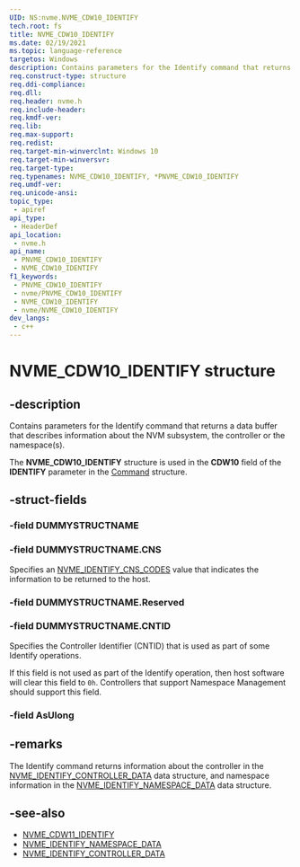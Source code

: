 ```yaml
---
UID: NS:nvme.NVME_CDW10_IDENTIFY
tech.root: fs
title: NVME_CDW10_IDENTIFY
ms.date: 02/19/2021
ms.topic: language-reference
targetos: Windows
description: Contains parameters for the Identify command that returns a data buffer that describes information about the NVM subsystem, the controller or the namespace(s).
req.construct-type: structure
req.ddi-compliance: 
req.dll: 
req.header: nvme.h
req.include-header: 
req.kmdf-ver: 
req.lib: 
req.max-support: 
req.redist: 
req.target-min-winverclnt: Windows 10
req.target-min-winversvr: 
req.target-type: 
req.typenames: NVME_CDW10_IDENTIFY, *PNVME_CDW10_IDENTIFY
req.umdf-ver: 
req.unicode-ansi: 
topic_type:
 - apiref
api_type:
 - HeaderDef
api_location:
 - nvme.h
api_name:
 - PNVME_CDW10_IDENTIFY
 - NVME_CDW10_IDENTIFY
f1_keywords:
 - PNVME_CDW10_IDENTIFY
 - nvme/PNVME_CDW10_IDENTIFY
 - NVME_CDW10_IDENTIFY
 - nvme/NVME_CDW10_IDENTIFY
dev_langs:
 - c++
---
```


# NVME_CDW10_IDENTIFY structure


## -description

Contains parameters for the Identify command that returns a data buffer that describes information about the NVM subsystem, the controller or the namespace(s).

The **NVME_CDW10_IDENTIFY** structure is used in the **CDW10** field of the **IDENTIFY** parameter in the [Command](ns-nvme-nvme_command.md) structure.

## -struct-fields

### -field DUMMYSTRUCTNAME

### -field DUMMYSTRUCTNAME.CNS

Specifies an [NVME_IDENTIFY_CNS_CODES](ne-nvme-nvme_identify_cns_codes.md) value that indicates the information to be returned to the host.

### -field DUMMYSTRUCTNAME.Reserved

### -field DUMMYSTRUCTNAME.CNTID

Specifies the Controller Identifier (CNTID) that is used as part of some Identify operations.

If this field is not used as part of the Identify operation, then host software will clear this field to `0h`. Controllers that support Namespace Management should support this field.

### -field AsUlong

## -remarks

The Identify command returns information about the controller in the [NVME_IDENTIFY_CONTROLLER_DATA](ns-nvme-nvme_identify_controller_data.md) data structure, and namespace information in the [NVME_IDENTIFY_NAMESPACE_DATA](../nvme/ns-nvme-nvme_identify_namespace_data.md) data structure.

## -see-also

- [NVME_CDW11_IDENTIFY](ns-nvme-nvme_cdw11_identify.md)
- [NVME_IDENTIFY_NAMESPACE_DATA](../nvme/ns-nvme-nvme_identify_namespace_data.md)
- [NVME_IDENTIFY_CONTROLLER_DATA](ns-nvme-nvme_identify_controller_data.md)

